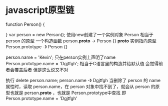 # javascript原型链

function Person() {

}
var person = new Person();  使用new创建了一个实例对象
Person 相当于  person 的原型   一个构造函数
person.__proto__  ->  Person {}  __proto__ 实例指向原型
Person.prototype -》 Person {} 

person.name = 'Kevin';                 只在person实例上声明了name
Person.prototype.name = 'Dgjtfgh';     相当于C语言里的构造并给默认值
会觉得前者会覆盖后者   但是这么说又不对

执行 delete person.name;   person.name -》 Dgjtfgh
当删除了 person 的 name 属性时，读取 person.name，在 person 对象中找不到了，就会从 person 的原型也就是 person.__proto__ ，也就是 Person.prototype中查找  即 Person.prototype.name = 'Dgjtfgh'